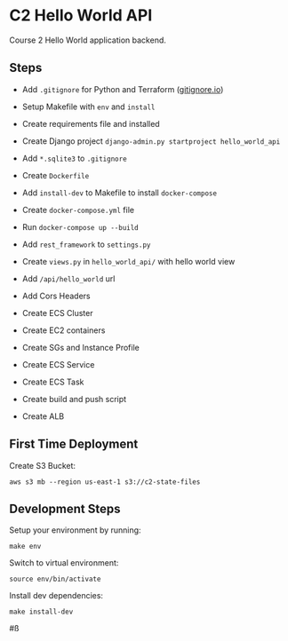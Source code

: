 # C2 Hello World API

Course 2 Hello World application backend.

## Steps

 - Add `.gitignore` for Python and Terraform ([gitignore.io](https://www.gitignore.io))
 - Setup Makefile with `env` and `install`
 - Create requirements file and installed
 - Create Django project `django-admin.py startproject hello_world_api`
 - Add `*.sqlite3` to `.gitignore`

 - Create `Dockerfile`
 - Add `install-dev` to Makefile to install `docker-compose`
 - Create `docker-compose.yml` file
 - Run `docker-compose up --build`

 - Add `rest_framework` to `settings.py`
 - Create `views.py` in `hello_world_api/` with hello world view
 - Add `/api/hello_world` url

 - Add Cors Headers

 - Create ECS Cluster
 - Create EC2 containers
 - Create SGs and Instance Profile

 - Create ECS Service
 - Create ECS Task
 - Create build and push script
 - Create ALB

## First Time Deployment

Create S3 Bucket:

```
aws s3 mb --region us-east-1 s3://c2-state-files
```

## Development Steps

Setup your environment by running:

```
make env
```

Switch to virtual environment:

```
source env/bin/activate
```

Install dev dependencies:

```
make install-dev
```

#ß
